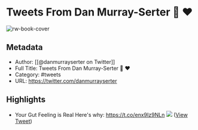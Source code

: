 # Tweets From Dan Murray-Serter 🧠 ♥

![rw-book-cover](https://pbs.twimg.com/profile_images/1740046182137659392/cQXwmE_A.jpg)

## Metadata
- Author: [[@danmurrayserter on Twitter]]
- Full Title: Tweets From Dan Murray-Serter 🧠 ♥
- Category: #tweets
- URL: https://twitter.com/danmurrayserter

## Highlights
- Your Gut Feeling is Real
  Here's why: https://t.co/enx9Iz9NLn
  ![](https://pbs.twimg.com/media/F9Sj0JpXoAAXTZj.jpg) ([View Tweet](https://twitter.com/danmurrayserter/status/1717177480581185715))
